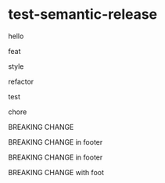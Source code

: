 # test-semantic-release

hello

feat

style

refactor

test

chore

BREAKING CHANGE

BREAKING CHANGE in footer 

BREAKING CHANGE in footer
 

BREAKING CHANGE with foot

